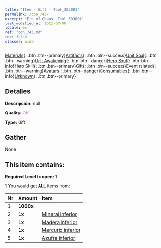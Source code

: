 ```yaml
---
title: "Item - Gift - Tool_303001"
permalink: /con_743/
excerpt: "Era of Chaos  Tool_303001"
last_modified_at: 2021-07-06
locale: es
ref: "con_743.md"
toc: false
classes: wide
---
```

 [Materials](/ItemsES/){: .btn .btn--primary}[Artifacts](/ItemsES/Artifacts/){: .btn .btn--success}[Unit Soul](/ItemsES/UnitSoul/){: .btn .btn--warning}[Unit Awakening](/ItemsES/UnitAwakening/){: .btn .btn--danger}[Hero Soul](/ItemsES/HeroSoul/){: .btn .btn--info}[Hero Skill](/ItemsES/HeroSkill/){: .btn .btn--primary}[Gift](/ItemsES/Gift/){: .btn .btn--success}[Event related](/ItemsES/Events/){: .btn .btn--warning}[Avatars](/ItemsES/Avatars/){: .btn .btn--danger}[Consumables](/ItemsES/Consumables/){: .btn .btn--info}[Unknown](/ItemsES/Unknown/){: .btn .btn--primary}

## Detalles
 **Descripción:** null

 **Quality:** <span style="color: #DA70D6">OK</span>

 **Type:** Gift

## Gather

  None

## This item contains:

 **Required Level to open:** 1

 1 You would get **ALL** items  from:

  | Nr | Amount |     Item    |
  |:---|:-------|:------------|
  | 1 |  **1000x** | <i class="fas fa-coins"/> |  | 
  | 2 |  **1x** | [Mineral inferior](/ItemsES/mat_1/) |  | 
  | 3 |  **1x** | [Madera inferior](/ItemsES/mat_1/) |  | 
  | 4 |  **1x** | [Mercurio inferior](/ItemsES/mat_2/) |  | 
  | 5 |  **1x** | [Azufre inferior](/ItemsES/mat_3/) |  | 
